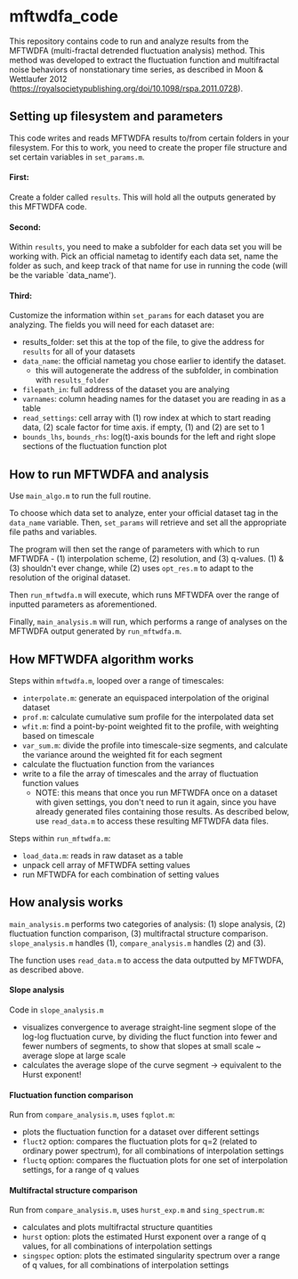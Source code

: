 # mftwdfa_code

This repository contains code to run and analyze results from the MFTWDFA (multi-fractal detrended fluctuation analysis) method. This method was developed to extract the fluctuation function and multifractal noise behaviors of nonstationary time series, as described in Moon & Wettlaufer 2012 (https://royalsocietypublishing.org/doi/10.1098/rspa.2011.0728).

## Setting up filesystem and parameters
This code writes and reads MFTWDFA results to/from certain folders in your filesystem. For this to work, you need to create the proper file structure and set certain variables in `set_params.m`.

#### First: 
Create a folder called `results`. This will hold all the outputs generated by this MFTWDFA code.

#### Second: 
Within `results`, you need to make a subfolder for each data set you will be working with. Pick an official nametag to identify each data set, name the folder as such, and keep track of that name for use in running the code (will be the variable `data_name').

#### Third: 
Customize the information within `set_params` for each dataset you are analyzing. The fields you will need for each dataset are:
* results_folder: set this at the top of the file, to give the address for `results` for all of your datasets
* `data_name`: the official nametag you chose earlier to identify the dataset.
  * this will autogenerate the address of the subfolder, in combination with `results_folder`
* `filepath_in`: full address of the dataset you are analying
* `varnames`: column heading names for the dataset you are reading in as a table
* `read_settings`: cell array with (1) row index at which to start reading data, (2) scale factor for time axis. if empty, (1) and (2) are set to 1
* `bounds_lhs`, `bounds_rhs`: log(t)-axis bounds for the left and right slope sections of the fluctuation function plot



## How to run MFTWDFA and analysis
Use `main_algo.m` to run the full routine. 

To choose which data set to analyze, enter your official dataset tag in the `data_name` variable. Then, `set_params` will retrieve and set all the appropriate file paths and variables.

The program will then set the range of parameters with which to run MFTWDFA - (1) interpolation scheme, (2) resolution, and (3) q-values. (1) & (3) shouldn't ever change, while (2) uses `opt_res.m` to adapt to the resolution of the original dataset. 

Then `run_mftwdfa.m` will execute, which runs MFTWDFA over the range of inputted parameters as aforementioned.

Finally, `main_analysis.m` will run, which performs a range of analyses on the MFTWDFA output generated by `run_mftwdfa.m`.


## How MFTWDFA algorithm works
Steps within `mftwdfa.m`, looped over a range of timescales:
* `interpolate.m`: generate an equispaced interpolation of the original dataset
* `prof.m`: calculate cumulative sum profile for the interpolated data set
* `wfit.m`: find a point-by-point weighted fit to the profile, with weighting based on timescale
* `var_sum.m`: divide the profile into timescale-size segments, and calculate the variance around the weighted fit for each segment
* calculate the fluctuation function from the variances
* write to a file the array of timescales and the array of fluctuation function values
    * NOTE: this means that once you run MFTWDFA once on a dataset with given settings, you don't need to run it again, since you have already generated files containing those results. As described below, use `read_data.m` to access these resulting MFTWDFA data files.

Steps within `run_mftwdfa.m`:
* `load_data.m`: reads in raw dataset as a table
* unpack cell array of MFTWDFA setting values
* run MFTWDFA for each combination of setting values


## How analysis works
`main_analysis.m` performs two categories of analysis: (1) slope analysis, (2) fluctuation function comparison, (3) multifractal structure comparison. `slope_analysis.m` handles (1), `compare_analysis.m` handles (2) and (3).

The function uses `read_data.m` to access the data outputted by MFTWDFA, as described above.

#### Slope analysis
Code in `slope_analysis.m`
* visualizes convergence to average straight-line segment slope of the log-log fluctuation curve, by dividing the fluct function into fewer and fewer numbers of segments, to show that slopes at small scale ~ average slope at large scale
* calculates the average slope of the curve segment -> equivalent to the Hurst exponent!

#### Fluctuation function comparison
Run from `compare_analysis.m`, uses `fqplot.m`:
* plots the fluctuation function for a dataset over different settings
* `fluct2` option: compares the fluctuation plots for q=2 (related to ordinary power spectrum), for all combinations of interpolation settings
* `fluctq` option: compares the fluctuation plots for one set of interpolation settings, for a range of q values

#### Multifractal structure comparison
Run from `compare_analysis.m`, uses `hurst_exp.m` and `sing_spectrum.m`:
* calculates and plots multifractal structure quantities
* `hurst` option: plots the estimated Hurst exponent over a range of q values, for all combinations of interpolation settings
* `singspec` option: plots the estimated singularity spectrum over a range of q values, for all combinations of interpolation settings
